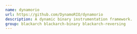 ```yaml
---
name: dynamorio
url: https://github.com/DynamoRIO/dynamorio
description: A dynamic binary instrumentation framework.
group: blackarch blackarch-binary blackarch-reversing
---
```


